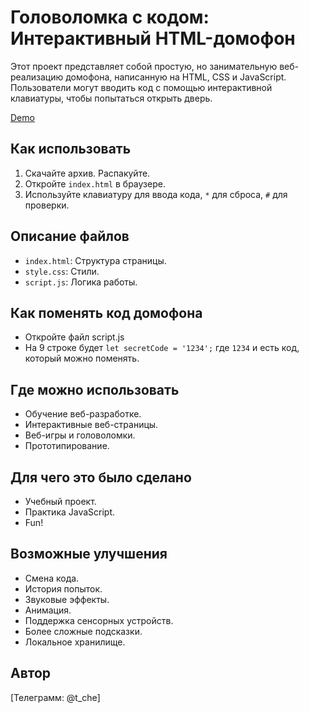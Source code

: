 # Головоломка с кодом: Интерактивный HTML-домофон

Этот проект представляет собой простую, но занимательную веб-реализацию домофона, написанную на HTML, CSS и JavaScript. Пользователи могут вводить код с помощью интерактивной клавиатуры, чтобы попытаться открыть дверь.

[Demo](https://codepen.io/t_che/pen/OPLKPWW)



## Как использовать

1.  Скачайте архив. Распакуйте.
2.  Откройте `index.html` в браузере.
3.  Используйте клавиатуру для ввода кода, `*` для сброса, `#` для проверки.

## Описание файлов

*   `index.html`: Структура страницы.
*   `style.css`: Стили.
*   `script.js`: Логика работы.

## Как поменять код домофона
* Откройте файл script.js
* На 9 строке будет `let secretCode = '1234';` где `1234` и есть код, который можно поменять.

## Где можно использовать

*   Обучение веб-разработке.
*   Интерактивные веб-страницы.
*   Веб-игры и головоломки.
*   Прототипирование.

## Для чего это было сделано

*   Учебный проект.
*   Практика JavaScript.
*   Fun!

## Возможные улучшения

*   Смена кода.
*   История попыток.
*   Звуковые эффекты.
*   Анимация.
*   Поддержка сенсорных устройств.
*   Более сложные подсказки.
*   Локальное хранилище.

## Автор

[Телеграмм: @t_che]
